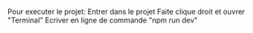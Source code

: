 Pour executer le projet:
Entrer dans le projet
Faite clique droit et ouvrer "Terminal"
Ecriver en ligne de commande "npm run dev"
